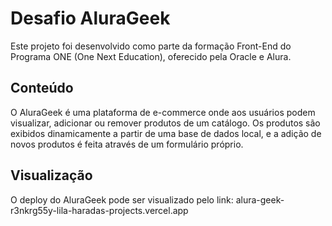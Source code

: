 # Desafio AluraGeek
Este projeto foi desenvolvido como parte da formação Front-End do Programa ONE (One Next Education), oferecido pela Oracle e Alura.

## Conteúdo
O AluraGeek é uma plataforma de e-commerce onde aos usuários podem visualizar, adicionar ou remover produtos de um catálogo. Os produtos são exibidos dinamicamente a partir de uma base de dados local, e a adição de novos produtos é feita através de um formulário próprio.

## Visualização
O deploy do AluraGeek pode ser visualizado pelo link: alura-geek-r3nkrg55y-lila-haradas-projects.vercel.app
